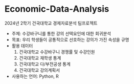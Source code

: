 # Economic-Data-Analysis
2024년 2학기 건국대학교 경제자료분석 팀프로젝트

- 주제: 수강바구니를 통한 강의 선택요인에 대한 회귀분석
- 목표: 우리 학생들이 공통적으로 선호하는 강의가 가진 속성을 규명
- 활용 데이터
  1. 건국대학교 수강바구니 경쟁률 및 수강인원
  2. 건국대학교 재학생 통계
  3. 건국대학교 다/부전공생 통계
  4. 건국대학교 강의계획서
- 사용하는 언어: Python, R
